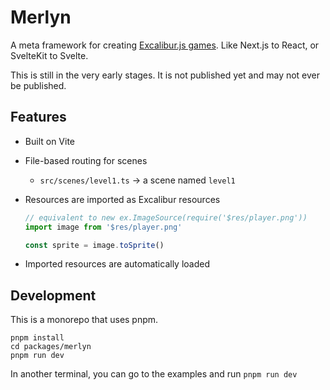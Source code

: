 # Merlyn

A meta framework for creating [Excalibur.js games](https://excaliburjs.com). Like Next.js to React, or SvelteKit to Svelte.

This is still in the very early stages. It is not published yet and may not ever be published.

## Features

- Built on Vite
- File-based routing for scenes
  - `src/scenes/level1.ts` -> a scene named `level1`
- Resources are imported as Excalibur resources

  ```js
  // equivalent to new ex.ImageSource(require('$res/player.png'))
  import image from '$res/player.png'

  const sprite = image.toSprite()
  ```

- Imported resources are automatically loaded

## Development

This is a monorepo that uses pnpm.

```
pnpm install
cd packages/merlyn
pnpm run dev
```

In another terminal, you can go to the examples and run `pnpm run dev`
